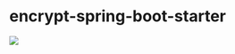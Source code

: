 # encrypt-spring-boot-starter
[![](https://jitpack.io/v/josephcrypto/encrypt-spring-boot-starter.svg)](https://jitpack.io/#josephcrypto/encrypt-spring-boot-starter)
